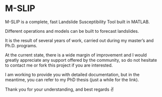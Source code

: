 # M-SLIP
M-SLIP is a complete, fast Landslide Susceptibility Tool built in MATLAB.

Different operations and models can be built to forecast landslides.

It is the result of several years of work, carried out during my master’s and Ph.D. programs.

At the current state, there is a wide margin of improvement and I would greatly appreciate any support offered by the community, so do not hesitate to contact me or fork this project if you are interested.

I am working to provide you with detailed documentation, but in the meantime, you can refer to my PhD thesis (just a while for the link).

Thank you for your understanding, and best regards ✌️
